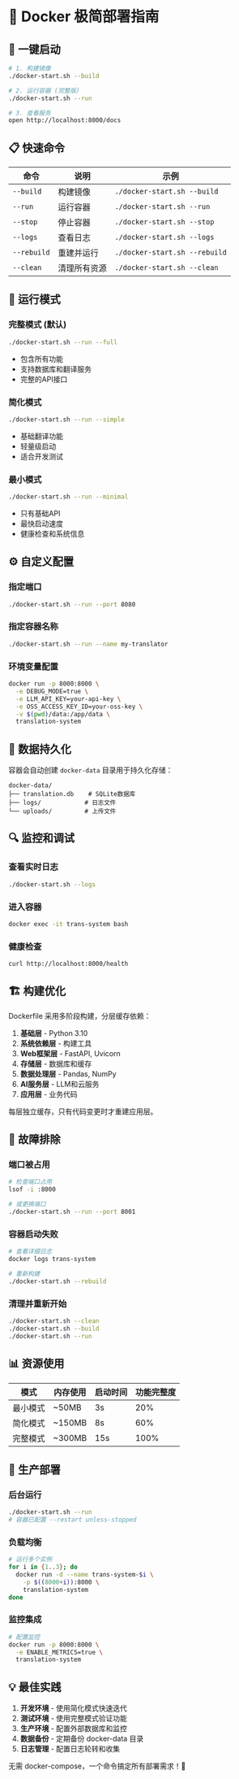 # 🐳 Docker 极简部署指南

## 🚀 一键启动

```bash
# 1. 构建镜像
./docker-start.sh --build

# 2. 运行容器 (完整版)
./docker-start.sh --run

# 3. 查看服务
open http://localhost:8000/docs
```

## 📋 快速命令

| 命令 | 说明 | 示例 |
|------|------|------|
| `--build` | 构建镜像 | `./docker-start.sh --build` |
| `--run` | 运行容器 | `./docker-start.sh --run` |
| `--stop` | 停止容器 | `./docker-start.sh --stop` |
| `--logs` | 查看日志 | `./docker-start.sh --logs` |
| `--rebuild` | 重建并运行 | `./docker-start.sh --rebuild` |
| `--clean` | 清理所有资源 | `./docker-start.sh --clean` |

## 🔧 运行模式

### 完整模式 (默认)
```bash
./docker-start.sh --run --full
```
- 包含所有功能
- 支持数据库和翻译服务
- 完整的API接口

### 简化模式
```bash
./docker-start.sh --run --simple
```
- 基础翻译功能
- 轻量级启动
- 适合开发测试

### 最小模式
```bash
./docker-start.sh --run --minimal
```
- 只有基础API
- 最快启动速度
- 健康检查和系统信息

## ⚙️ 自定义配置

### 指定端口
```bash
./docker-start.sh --run --port 8080
```

### 指定容器名称
```bash
./docker-start.sh --run --name my-translator
```

### 环境变量配置
```bash
docker run -p 8000:8000 \
  -e DEBUG_MODE=true \
  -e LLM_API_KEY=your-api-key \
  -e OSS_ACCESS_KEY_ID=your-oss-key \
  -v $(pwd)/data:/app/data \
  translation-system
```

## 💾 数据持久化

容器会自动创建 `docker-data` 目录用于持久化存储：
```
docker-data/
├── translation.db    # SQLite数据库
├── logs/            # 日志文件
└── uploads/         # 上传文件
```

## 🔍 监控和调试

### 查看实时日志
```bash
./docker-start.sh --logs
```

### 进入容器
```bash
docker exec -it trans-system bash
```

### 健康检查
```bash
curl http://localhost:8000/health
```

## 🏗️ 构建优化

Dockerfile 采用多阶段构建，分层缓存依赖：

1. **基础层** - Python 3.10
2. **系统依赖层** - 构建工具
3. **Web框架层** - FastAPI, Uvicorn
4. **存储层** - 数据库和缓存
5. **数据处理层** - Pandas, NumPy
6. **AI服务层** - LLM和云服务
7. **应用层** - 业务代码

每层独立缓存，只有代码变更时才重建应用层。

## 🐛 故障排除

### 端口被占用
```bash
# 检查端口占用
lsof -i :8000

# 或更换端口
./docker-start.sh --run --port 8001
```

### 容器启动失败
```bash
# 查看详细日志
docker logs trans-system

# 重新构建
./docker-start.sh --rebuild
```

### 清理并重新开始
```bash
./docker-start.sh --clean
./docker-start.sh --build
./docker-start.sh --run
```

## 📊 资源使用

| 模式 | 内存使用 | 启动时间 | 功能完整度 |
|------|----------|----------|-----------|
| 最小模式 | ~50MB | 3s | 20% |
| 简化模式 | ~150MB | 8s | 60% |
| 完整模式 | ~300MB | 15s | 100% |

## 🌟 生产部署

### 后台运行
```bash
./docker-start.sh --run
# 容器已配置 --restart unless-stopped
```

### 负载均衡
```bash
# 运行多个实例
for i in {1..3}; do
  docker run -d --name trans-system-$i \
    -p $((8000+i)):8000 \
    translation-system
done
```

### 监控集成
```bash
# 配置监控
docker run -p 8000:8000 \
  -e ENABLE_METRICS=true \
  translation-system
```

## 💡 最佳实践

1. **开发环境** - 使用简化模式快速迭代
2. **测试环境** - 使用完整模式验证功能
3. **生产环境** - 配置外部数据库和监控
4. **数据备份** - 定期备份 docker-data 目录
5. **日志管理** - 配置日志轮转和收集

无需 docker-compose，一个命令搞定所有部署需求！🎉